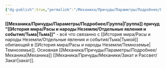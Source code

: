 ```yaml
---
{"dg-publish":true,"permalink":"/Механика/Причуды/Параметры/Подробнее/Группы причуд/Группа - Тьма/","noteIcon":"","created":"2025-07-30T10:44:44.975+03:00","updated":"2025-07-29T23:53:07.131+03:00"}
---
```


**[[Механика/Причуды/Параметры/Подробнее/Группа\|Группа]] причуд "[[История мира/Расы и народы Неземли/Отдельные явления и события/Тьма\|Тьма]]"** - всё что связанно с [[История мира/Расы и народы Неземли/Отдельные явления и события/Тьма\|Тьмой]] обитающей в [[История мира/Расы и народы Неземли/Темноземье\|Темноземье]]. Основная [[Механика/Причуды/Параметры/Подробнее/Механика\|Механика]] [[Механика/Причуды/Механики/Закат и Рассвет/Закат\|закат]]. 